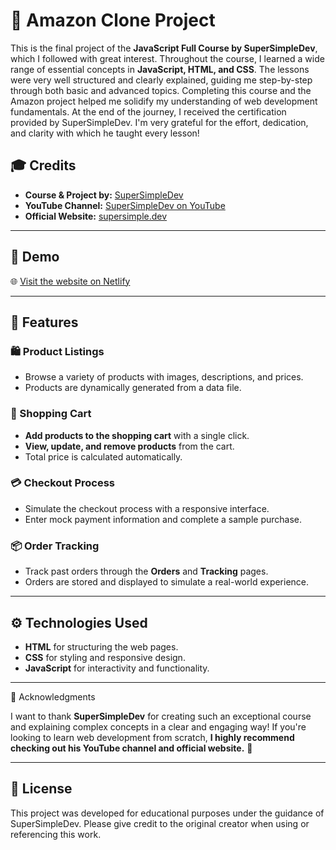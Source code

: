 # 🛒 Amazon Clone Project

This is the final project of the **JavaScript Full Course by SuperSimpleDev**, which I followed with great interest. Throughout the course, I learned a wide range of essential concepts in **JavaScript, HTML, and CSS**. The lessons were very well structured and clearly explained, guiding me step-by-step through both basic and advanced topics. Completing this course and the Amazon project helped me solidify my understanding of web development fundamentals. At the end of the journey, I received the certification provided by SuperSimpleDev. I'm very grateful for the effort, dedication, and clarity with which he taught every lesson!

## 🎓 Credits
- **Course & Project by:** [SuperSimpleDev](https://supersimple.dev/)
- **YouTube Channel:** [SuperSimpleDev on YouTube](https://www.youtube.com/c/SuperSimpleDev)
- **Official Website:** [supersimple.dev](https://supersimple.dev/)

---

## 🌟 Demo
🌐 [Visit the website on Netlify](https://javascript-amazon-project.netlify.app/)  

---

## 🚀 Features

### 🛍️ Product Listings
- Browse a variety of products with images, descriptions, and prices.
- Products are dynamically generated from a data file.

### 🛒 Shopping Cart
- **Add products to the shopping cart** with a single click.
- **View, update, and remove products** from the cart.
- Total price is calculated automatically.

### 💳 Checkout Process
- Simulate the checkout process with a responsive interface.
- Enter mock payment information and complete a sample purchase.

### 📦 Order Tracking
- Track past orders through the **Orders** and **Tracking** pages.
- Orders are stored and displayed to simulate a real-world experience.

---

## ⚙️ Technologies Used
- **HTML** for structuring the web pages.
- **CSS** for styling and responsive design.
- **JavaScript** for interactivity and functionality.

---

🙏 Acknowledgments

I want to thank **SuperSimpleDev** for creating such an exceptional course and explaining complex concepts in a clear and engaging way! If you're looking to learn web development from scratch, **I highly recommend checking out his YouTube channel and official website.** 🙌

---

## 📄 License
This project was developed for educational purposes under the guidance of SuperSimpleDev. Please give credit to the original creator when using or referencing this work.

